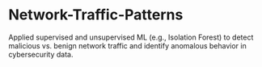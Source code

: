 # Network-Traffic-Patterns
Applied supervised and unsupervised ML (e.g., Isolation Forest) to detect malicious vs. benign network traffic and identify anomalous behavior in cybersecurity data.
